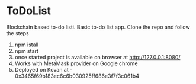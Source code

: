 # ToDoList
Blockchain based to-do listi.
Basic to-do list app.
Clone the repo and follow the steps
1. npm istall
2. npm start
3. once started project is available on browser at http://127.0.0.1:8080/
4. Works with MetaMask provider on Google chrome
5. Deployed on Kovan at - 0x3465f69b183ec6c6b030925ff686e3f7f3c061b4
